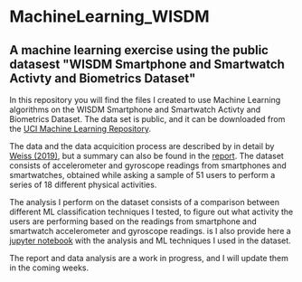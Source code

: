 # MachineLearning_WISDM

## A machine learning exercise using the public datasest "WISDM Smartphone and Smartwatch Activty and Biometrics Dataset"

In this repository you will find the files I created to use Machine Learning algorithms on the WISDM Smartphone and Smartwatch Activty and Biometrics Dataset. The data set is public, and it can be downloaded from the [UCI Machine Learning Repository](https://archive.ics.uci.edu/ml/datasets/WISDM+Smartphone+and+Smartwatch+Activity+and+Biometrics+Dataset+). 

The data and the data acquicition process are described by in detail by [Weiss (2019)](http://archive.ics.uci.edu/ml/machine-learning-databases/00507/WISDM-dataset-description.pdf), but a summary can also be found in the [report](report.pdf). The dataset consists of accelerometer and gyroscope readings from smartphones and smartwatches, obtained while asking a sample of 51 users to perform a series of 18 different physical activities.

The analysis I perform on the dataset consists of a comparison between different ML classification techniques I tested, to figure out what activity the users are performing based on the readings from smartphone and smartwatch accelerometer and gyroscope readings. is I also provide here a [jupyter notebook](WISDM_dataset_analysis.ipynb) with the analysis and ML techniques I used in the dataset.

The report and data analysis are a work in progress, and I will update them in the coming weeks.